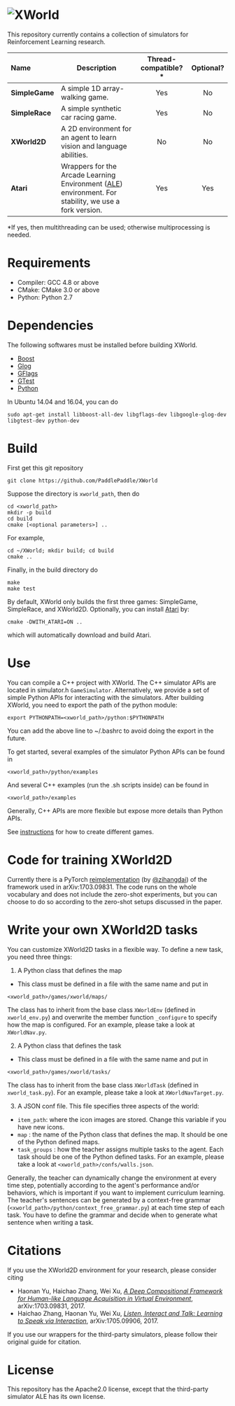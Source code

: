 # <img src="doc/xworld_logo.png" alt="XWorld">
This repository currently contains a collection of simulators for Reinforcement Learning research.

|**Name**|**Description**|**Thread-compatible?***|**Optional?**|
|:--------------|---------------|:---------------:|:---------------:|
|**SimpleGame**|A simple 1D array-walking game.|Yes|No|
|**SimpleRace**|A simple synthetic car racing game.|Yes|No|
|**XWorld2D**|A 2D environment for an agent to learn vision and language abilities.|No|No|
|**Atari**|Wrappers for the Arcade Learning Environment ([ALE](http://www.arcadelearningenvironment.org/)) environment. For stability, we use a fork version.|Yes|Yes|

*If yes, then multithreading can be used; otherwise multiprocessing is needed.

# Requirements
* Compiler: GCC 4.8 or above
* CMake: CMake 3.0 or above
* Python: Python 2.7

# Dependencies
The following softwares must be installed before building XWorld.
* [Boost](http://www.boost.org/)
* [Glog](https://github.com/google/glog)
* [GFlags](https://github.com/gflags/gflags)
* [GTest](https://github.com/google/googletest)
* [Python](https://www.python.org/)

In Ubuntu 14.04 and 16.04, you can do
```
sudo apt-get install libboost-all-dev libgflags-dev libgoogle-glog-dev libgtest-dev python-dev
```

# Build
First get this git repository
```
git clone https://github.com/PaddlePaddle/XWorld
```

Suppose the directory is `xworld_path`, then do
```
cd <xworld_path>
mkdir -p build
cd build
cmake [<optional parameters>] ..
```
For example,
```
cd ~/XWorld; mkdir build; cd build
cmake ..
```

Finally, in the build directory do
```
make
make test
```

By default, XWorld only builds the first three games: SimpleGame, SimpleRace, and XWorld2D. Optionally, you can install [Atari](http://www.arcadelearningenvironment.org/) by:

```
cmake -DWITH_ATARI=ON ..
```
which will automatically download and build Atari.

# Use
You can compile a C++ project with XWorld. The C++ simulator APIs are located in simulator.h ```GameSimulator```.
Alternatively, we provide a set of simple Python APIs for interacting with the simulators. After building XWorld, you need to export the path of the python module:
```
export PYTHONPATH=<xworld_path>/python:$PYTHONPATH
```
You can add the above line to ~/.bashrc to avoid doing the export in the future.

To get started, several examples of the simulator Python APIs can be found in
```
<xworld_path>/python/examples
```
And several C++ examples (run the .sh scripts inside) can be found in
```
<xworld_path>/examples
```
Generally, C++ APIs are more flexible but expose more details than Python APIs.

See [instructions](https://github.com/PaddlePaddle/XWorld/tree/master/games) for how to create different games.

# Code for training XWorld2D
Currently there is a PyTorch [reimplementation](https://github.com/zihangdai/pytorch_xworld) (by [@zihangdai](https://github.com/zihangdai)) of the framework used in arXiv:1703.09831. The code runs on the whole vocabulary and does not include the zero-shot experiments, but you can choose to do so according to the zero-shot setups discussed in the paper.

# Write your own XWorld2D tasks
You can customize XWorld2D tasks in a flexible way. To define a new task, you need three things:
1. A Python class that defines the map
  * This class must be defined in a file with the same name and put in
  ```
  <xworld_path>/games/xworld/maps/
  ```
  The class has to inherit from the base class ```XWorldEnv``` (defined in ```xworld_env.py```) and overwrite the member function ```_configure``` to specify how the map is configured. For an example, please take a look at ```XWorldNav.py```.

2. A Python class that defines the task
  * This class must be defined in a file with the same name and put in
  ```
  <xworld_path>/games/xworld/tasks/
  ```
  The class has to inherit from the base class ```XWorldTask``` (defined in ```xworld_task.py```). For an example, please take a look at ```XWorldNavTarget.py```.

3. A JSON conf file. This file specifies three aspects of the world:
  * ```item_path```: where the icon images are stored. Change this variable if you have new icons.
  * ```map``` : the name of the Python class that defines the map. It should be one of the Python defined maps.
  * ```task_groups``` : how the teacher assigns multiple tasks to the agent. Each task should be one of the Python defined tasks.
  For an example, please take a look at ```<xworld_path>/confs/walls.json```.

Generally, the teacher can dynamically change the environment at every time step, potentially according to the agent's performance and/or behaviors, which is important if you want to implement curriculum learning. The teacher's sentences can be generated by a context-free grammar (```<xworld_path>/python/context_free_grammar.py```) at each time step of each task. You have to define the grammar and decide when to generate what sentence when writing a task.

# Citations
If you use the XWorld2D environment for your research, please consider citing

* Haonan Yu, Haichao Zhang, Wei Xu, [*A Deep Compositional Framework for Human-like Language Acquisition in Virtual Environment*](https://arxiv.org/abs/1703.09831), arXiv:1703.09831, 2017.
* Haichao Zhang, Haonan Yu, Wei Xu, [*Listen, Interact and Talk: Learning to Speak via Interaction*](https://arxiv.org/abs/1705.09906), arXiv:1705.09906, 2017.

If you use our wrappers for the third-party simulators, please follow their original guide for citation.

# License
This repository has the Apache2.0 license, except that the third-party simulator ALE has its own license.
